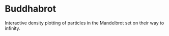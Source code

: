# Buddhabrot
Interactive density plotting of particles in the Mandelbrot set on their way to infinity. 
